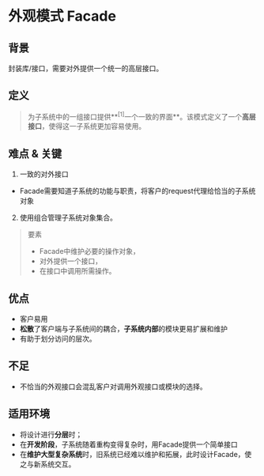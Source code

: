 # 外观模式 Facade
## 背景
封装库/接口，需要对外提供一个统一的高层接口。

## 定义
>为子系统中的一组接口提供**<sup>[1]</sup>一个一致的界面**。该模式定义了一个**高层接口**，使得这一子系统更加容易使用。

## 难点 & 关键
1. 一致的对外接口
  + Facade需要知道子系统的功能与职责，将客户的request代理给恰当的子系统对象

2. 使用组合管理子系统对象集合。

> 要素
> + Facade中维护必要的操作对象，
> + 对外提供一个接口，
> + 在接口中调用所需操作。

## 优点
+ 客户易用
+ **松散**了客户端与子系统间的耦合，**子系统内部**的模块更易扩展和维护
+ 有助于划分访问的层次。

## 不足
+ 不恰当的外观接口会混乱客户对调用外观接口或模块的选择。

## 适用环境
+ 将设计进行**分层**时；
+ 在**开发阶段**，子系统随着重构变得复杂时，用Facade提供一个简单接口
+ 在**维护大型复杂系统**时，旧系统已经难以维护和拓展，此时设计Facade，使之与新系统交互。


